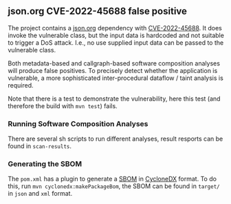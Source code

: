 ## json.org CVE-2022-45688 false positive

The project contains a [json.org](https://mvnrepository.com/artifact/org.json/json/20220924) dependency with [CVE-2022-45688](https://nvd.nist.gov/vuln/detail/CVE-2022-45688).
It does invoke the vulnerable class, but the input data is hardcoded
and not suitable to trigger a DoS attack. I.e., no use supplied input 
data can be passed to the vulnerable class.

Both metadata-based and callgraph-based software composition analyses will produce false positives.
To precisely detect whether the application is vulnerable, a more sophisticated 
inter-procedural dataflow / taint analysis is required.

Note that there is a test to demonstrate the vulnerability, here this test (and therefore the build with `mvn test`)
fails. 

### Running Software Composition Analyses

There are several sh scripts to run different analyses, result resports can be found in `scan-results`.

### Generating the SBOM

The `pom.xml` has a plugin to generate a [SBOM](https://www.cisa.gov/sbom) in [CycloneDX](https://cyclonedx.org/) format.
To do this, run `mvn cyclonedx:makePackageBom`, the SBOM can be found in
`target/` in `json` and `xml` format.


